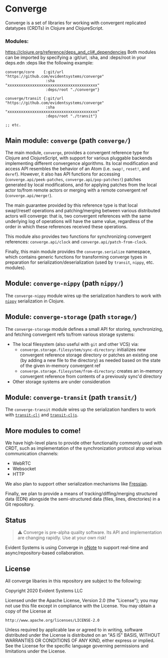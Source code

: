 # Converge

Converge is a set of libraries for working with convergent replicated
datatypes (CRDTs) in Clojure and ClojureScript.

### Modules:
https://clojure.org/reference/deps_and_cli#_dependencies
Both modules can be imported by specifying a :git/url, :sha, and :deps/root in your deps.edn :deps like the following example:

```
converge/core    {:git/url   "https://github.com/evidentsystems/converge"
                  :sha       "xxxxxxxxxxxxxxxxxxxxxxxxxxxxxxxxxxxxxxxx"
                  :deps/root "./converge"}

converge/transit {:git/url   "https://github.com/evidentsystems/converge"
                  :sha       "xxxxxxxxxxxxxxxxxxxxxxxxxxxxxxxxxxxxxxxx"
                  :deps/root "./transit"}

;; etc.

```

## Main module: `converge` (path `converge/`)

The main module, `converge`, provides a convergent reference type for
Clojure and ClojureScript, with support for various pluggable backends
implementing different convergence algorithms. Its local modification
and access API resembles the behavior of an Atom (i.e. `swap!`,
`reset!`, and `deref`).  However, it also has API functions for
accessing (`converge.api/peek-patches`, `converge.api/pop-patches!`)
patches generated by local modifications, and for applying patches
from the local actor to/from remote actors or merging with a remote
convergent ref (`converge.api/merge!`).

The main guarantee provided by this reference type is that local
swap!/reset! operations and patching/merging between various
distributed actors will converge: that is, two convergent references
with the same underlying log of operations will have the same value,
regardless of the order in which these references received these
operations.

This module also provides two functions for synchronizing convergent
references: `converge.api/clock` and `converge.api/patch-from-clock`.

Finally, this main module provides the `converge.serialize` namespace,
which contains generic functions for transforming converge types in
preparation for serialization/deserialization (used by `transit`,
`nippy`, etc. modules).

## Module: `converge-nippy` (path `nippy/`)

The `converge-nippy` module wires up the serialization handlers to
work with [`nippy`](https://github.com/ptaoussanis/nippy/)
serialization in Clojure.

## Module: `converge-storage` (path `storage/`)

The `converge-storage` module defines a small API for storing,
synchronizing, and fetching convergent refs to/from various storage
systems:

* The local filesystem (also useful with `git` and other VCS) via:
  * `converge.storage.filesystem/sync-directory`: initializes new
    convergent reference storage directory or patches an existing one
    (by adding a new file to the directory) as needed based on the
    state of the given in-memory convergent ref
  * `converge.storage.filesystem/from-directory`: creates an in-memory
    convergent reference from contents of a previously sync'd directory
* Other storage systems are under consideration

## Module: `converge-transit` (path `transit/`)

The `converge-transit` module wires up the serialization handlers to
work with [`transit-clj`](https://github.com/cognitect/transit-clj/)
and [`transit-cljs`](https://github.com/cognitect/transit-cljs/).

## More modules to come!

We have high-level plans to provide other functionality commonly used
with CRDT, such as implementation of the synchronization protocol atop
various communication channels:

* WebRTC
* Websocket
* HTTP

We also plan to support other serialization mechanisms like
[Fressian](https://github.com/clojure/data.fressian/).

Finally, we plan to provide a means of tracking/diffing/merging structured
data (EDN) alongside the semi-structured data (files, lines,
directories) in a Git repository.

## Status

> :warning: Converge is pre-alpha quality software. Its API and implementation are
changing rapidly. Use at your own risk!

Evident Systems is using Converge in [oNote](https://onote.com) to
support real-time and async/repository-based collaboration.

## License

All converge libaries in this repository are subject to the following:

Copyright 2020 Evident Systems LLC

Licensed under the Apache License, Version 2.0 (the "License");
you may not use this file except in compliance with the License.
You may obtain a copy of the License at

    http://www.apache.org/licenses/LICENSE-2.0

Unless required by applicable law or agreed to in writing, software
distributed under the License is distributed on an "AS IS" BASIS,
WITHOUT WARRANTIES OR CONDITIONS OF ANY KIND, either express or implied.
See the License for the specific language governing permissions and
limitations under the License.
